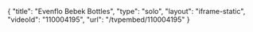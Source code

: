 {
    "title": "Evenflo Bebek Bottles",
    "type": "solo",
    "layout": "iframe-static",
    "videoId": "110004195",
    "url": "\/tvpembed\/110004195"
}